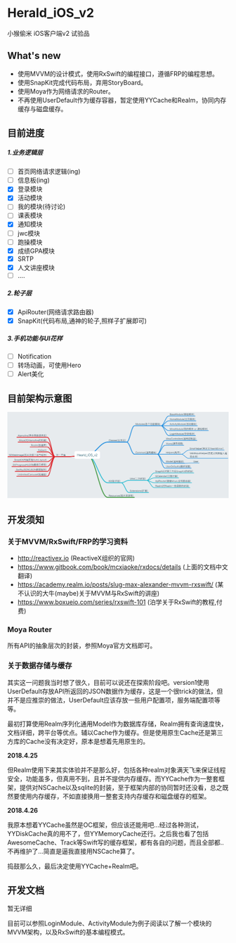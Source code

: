 # Herald_iOS_v2
小猴偷米 iOS客户端v2 试验品

## What's new

* 使用MVVM的设计模式，使用RxSwift的编程接口，遵循FRP的编程思想。
* 使用SnapKit完成代码布局，弃用StoryBoard。
* 使用Moya作为网络请求的Router。
* 不再使用UserDefault作为缓存容器，暂定使用YYCache和Realm，协同内存缓存与磁盘缓存。

## 目前进度

##### 1.业务逻辑层

- [ ] 首页网络请求逻辑(ing)
- [ ] 信息板(ing)
- [x] 登录模块
- [x] 活动模块
- [ ] 我的模块(待讨论)
- [ ] 课表模块
- [x] 通知模块
- [ ] jwc模块
- [ ] 跑操模块
- [x] 成绩GPA模块
- [x] SRTP
- [x] 人文讲座模块
- [ ] ….

##### 2.轮子层

- [x] ApiRouter(网络请求路由器)
- [x] SnapKit(代码布局,通神的轮子,照样子扩展即可)

##### 3.手机功能与UI花样

- [ ] Notification
- [ ] 转场动画，可使用Hero
- [ ] Alert美化

## 目前架构示意图

![Hearld_iOS_v2](images/Hearld_iOS_v2.png)

## 开发须知

### 关于MVVM/RxSwift/FRP的学习资料

- http://reactivex.io (ReactiveX组织的官网)
- https://www.gitbook.com/book/mcxiaoke/rxdocs/details (上面的文档中文翻译)
- https://academy.realm.io/posts/slug-max-alexander-mvvm-rxswift/ (某不认识的大牛(maybe)关于MVVM与RxSwift的讲座)
- https://www.boxueio.com/series/rxswift-101 (泊学关于RxSwift的教程,付费)

### Moya Router

所有API的抽象层次的封装，参照Moya官方文档即可。

### 关于数据存储与缓存

其实这一问题我当时想了很久，目前可以说还在探索阶段吧。version1使用UserDefault存放API所返回的JSON数据作为缓存，这是一个很trick的做法，但并不是应推崇的做法，UserDefault应该存放一些用户配置项，服务端配置项等等。

最初打算使用Realm序列化通用Model作为数据库存储，Realm拥有查询速度快，文档详细，跨平台等优点。辅以Cache作为缓存。但是使用原生Cache还是第三方库的Cache没有决定好，原本是想着先用原生的。

**2018.4.25**

但Realm使用下来其实体验并不是那么好，包括各种realm对象满天飞来保证线程安全，功能虽多，但真用不到，且并不提供内存缓存。而YYCache作为一整套框架，提供对NSCache以及sqlite的封装，至于框架内部的协同暂时还没看，总之既然要使用内存缓存，不如直接换用一整套支持内存缓存和磁盘缓存的框架。

**2018.4.26**

我原本想着YYCache虽然是OC框架，但应该还能用吧…经过各种测试，YYDiskCache真的用不了，但YYMemoryCache还行。之后我也看了包括AwesomeCache、Track等Swift写的缓存框架，都有各自的问题，而且全部都..不再维护了…简直是逼我直接用NSCache算了。

捣鼓那么久，最后决定使用YYCache+Realm吧。

## 开发文档

暂无详细

目前可以参照LoginModule、ActivityModule为例子阅读以了解一个模块的MVVM架构，以及RxSwift的基本编程模式。
